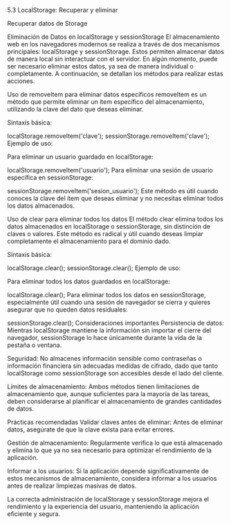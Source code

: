 5.3 LocalStorage: Recuperar y eliminar

Recuperar datos de Storage

Eliminación de Datos en localStorage y sessionStorage
El almacenamiento web en los navegadores modernos se realiza a través de dos mecanismos principales: localStorage y sessionStorage. Estos permiten almacenar datos de manera local sin interactuar con el servidor. En algún momento, puede ser necesario eliminar estos datos, ya sea de manera individual o completamente. A continuación, se detallan los métodos para realizar estas acciones.

Uso de removeItem para eliminar datos específicos
removeItem es un método que permite eliminar un ítem específico del almacenamiento, utilizando la clave del dato que deseas eliminar.

Sintaxis básica:

localStorage.removeItem('clave');
sessionStorage.removeItem('clave');
Ejemplo de uso:

Para eliminar un usuario guardado en localStorage:

localStorage.removeItem('usuario');
Para eliminar una sesión de usuario específica en sessionStorage:

sessionStorage.removeItem('sesion_usuario');
Este método es útil cuando conoces la clave del ítem que deseas eliminar y no necesitas eliminar todos los datos almacenados.

Uso de clear para eliminar todos los datos
El método clear elimina todos los datos almacenados en localStorage o sessionStorage, sin distinción de claves o valores. Este método es radical y útil cuando deseas limpiar completamente el almacenamiento para el dominio dado.

Sintaxis básica:

localStorage.clear();
sessionStorage.clear();
Ejemplo de uso:

Para eliminar todos los datos guardados en localStorage:

localStorage.clear();
Para eliminar todos los datos en sessionStorage, especialmente útil cuando una sesión de navegador se cierra y quieres asegurar que no queden datos residuales:

sessionStorage.clear();
Consideraciones importantes
Persistencia de datos: Mientras localStorage mantiene la información sin importar el cierre del navegador, sessionStorage lo hace únicamente durante la vida de la pestaña o ventana.

Seguridad: No almacenes información sensible como contraseñas o información financiera sin adecuadas medidas de cifrado, dado que tanto localStorage como sessionStorage son accesibles desde el lado del cliente.

Límites de almacenamiento: Ambos métodos tienen limitaciones de almacenamiento que, aunque suficientes para la mayoría de las tareas, deben considerarse al planificar el almacenamiento de grandes cantidades de datos.

Prácticas recomendadas
Validar claves antes de eliminar: Antes de eliminar datos, asegúrate de que la clave exista para evitar errores.

Gestión de almacenamiento: Regularmente verifica lo que está almacenado y elimina lo que ya no sea necesario para optimizar el rendimiento de la aplicación.

Informar a los usuarios: Si la aplicación depende significativamente de estos mecanismos de almacenamiento, considera informar a los usuarios antes de realizar limpiezas masivas de datos.

La correcta administración de localStorage y sessionStorage mejora el rendimiento y la experiencia del usuario, manteniendo la aplicación eficiente y segura.